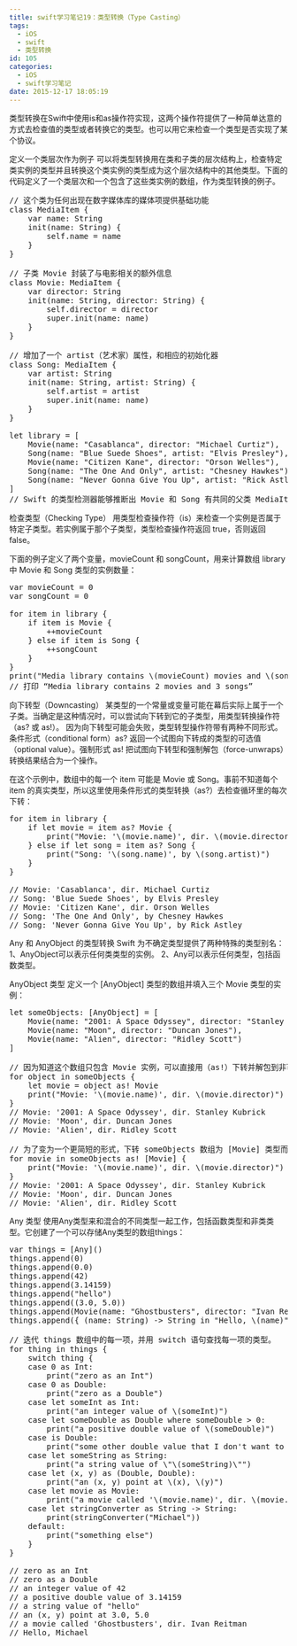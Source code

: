 ```yaml
---
title: swift学习笔记19：类型转换（Type Casting）
tags:
  - iOS
  - swift
  - 类型转换
id: 105
categories:
  - iOS
  - swift学习笔记
date: 2015-12-17 18:05:19
---
```


类型转换在Swift中使用is和as操作符实现，这两个操作符提供了一种简单达意的方式去检查值的类型或者转换它的类型。也可以用它来检查一个类型是否实现了某个协议。

定义一个类层次作为例子
可以将类型转换用在类和子类的层次结构上，检查特定类实例的类型并且转换这个类实例的类型成为这个层次结构中的其他类型。下面的代码定义了一个类层次和一个包含了这些类实例的数组，作为类型转换的例子。
<pre>
// 这个类为任何出现在数字媒体库的媒体项提供基础功能
class MediaItem {
    var name: String
    init(name: String) {
        self.name = name
    }
}

// 子类 Movie 封装了与电影相关的额外信息
class Movie: MediaItem {
    var director: String
    init(name: String, director: String) {
        self.director = director
        super.init(name: name)
    }
}

// 增加了一个 artist（艺术家）属性，和相应的初始化器
class Song: MediaItem {
    var artist: String
    init(name: String, artist: String) {
        self.artist = artist
        super.init(name: name)
    }
}

let library = [
    Movie(name: "Casablanca", director: "Michael Curtiz"),
    Song(name: "Blue Suede Shoes", artist: "Elvis Presley"),
    Movie(name: "Citizen Kane", director: "Orson Welles"),
    Song(name: "The One And Only", artist: "Chesney Hawkes"),
    Song(name: "Never Gonna Give You Up", artist: "Rick Astley")
]
// Swift 的类型检测器能够推断出 Movie 和 Song 有共同的父类 MediaItem，数组 library 的类型被推断为 [MediaItem]
</pre>

检查类型（Checking Type）
用类型检查操作符（is）来检查一个实例是否属于特定子类型。若实例属于那个子类型，类型检查操作符返回 true，否则返回 false。

下面的例子定义了两个变量，movieCount 和 songCount，用来计算数组 library 中 Movie 和 Song 类型的实例数量：
<pre>
var movieCount = 0
var songCount = 0

for item in library {
    if item is Movie {
        ++movieCount
    } else if item is Song {
        ++songCount
    }
}
print("Media library contains \(movieCount) movies and \(songCount) songs")
// 打印 “Media library contains 2 movies and 3 songs”
</pre>

向下转型（Downcasting）
某类型的一个常量或变量可能在幕后实际上属于一个子类。当确定是这种情况时，可以尝试向下转到它的子类型，用类型转换操作符（as? 或 as!）。
因为向下转型可能会失败，类型转型操作符带有两种不同形式。条件形式（conditional form）as? 返回一个试图向下转成的类型的可选值（optional value）。强制形式 as! 把试图向下转型和强制解包（force-unwraps）转换结果结合为一个操作。

在这个示例中，数组中的每一个 item 可能是 Movie 或 Song。事前不知道每个 item 的真实类型，所以这里使用条件形式的类型转换（as?）去检查循环里的每次下转：
<pre>
for item in library {
    if let movie = item as? Movie {
        print("Movie: '\(movie.name)', dir. \(movie.director)")
    } else if let song = item as? Song {
        print("Song: '\(song.name)', by \(song.artist)")
    }
}

// Movie: 'Casablanca', dir. Michael Curtiz
// Song: 'Blue Suede Shoes', by Elvis Presley
// Movie: 'Citizen Kane', dir. Orson Welles
// Song: 'The One And Only', by Chesney Hawkes
// Song: 'Never Gonna Give You Up', by Rick Astley
</pre>

Any 和 AnyObject 的类型转换
Swift 为不确定类型提供了两种特殊的类型别名：
1、AnyObject可以表示任何类类型的实例。
2、Any可以表示任何类型，包括函数类型。

AnyObject 类型
定义一个 [AnyObject] 类型的数组并填入三个 Movie 类型的实例：
<pre>
let someObjects: [AnyObject] = [
    Movie(name: "2001: A Space Odyssey", director: "Stanley Kubrick"),
    Movie(name: "Moon", director: "Duncan Jones"),
    Movie(name: "Alien", director: "Ridley Scott")
]

// 因为知道这个数组只包含 Movie 实例，可以直接用（as!）下转并解包到非可选的 Movie 类型：
for object in someObjects {
    let movie = object as! Movie
    print("Movie: '\(movie.name)', dir. \(movie.director)")
}
// Movie: '2001: A Space Odyssey', dir. Stanley Kubrick
// Movie: 'Moon', dir. Duncan Jones
// Movie: 'Alien', dir. Ridley Scott

// 为了变为一个更简短的形式，下转 someObjects 数组为 [Movie] 类型而不是下转数组中的每一项：
for movie in someObjects as! [Movie] {
    print("Movie: '\(movie.name)', dir. \(movie.director)")
}
// Movie: '2001: A Space Odyssey', dir. Stanley Kubrick
// Movie: 'Moon', dir. Duncan Jones
// Movie: 'Alien', dir. Ridley Scott
</pre>

Any 类型
使用Any类型来和混合的不同类型一起工作，包括函数类型和非类类型。它创建了一个可以存储Any类型的数组things：
<pre>
var things = [Any]()
things.append(0)
things.append(0.0)
things.append(42)
things.append(3.14159)
things.append("hello")
things.append((3.0, 5.0))
things.append(Movie(name: "Ghostbusters", director: "Ivan Reitman"))
things.append({ (name: String) -> String in "Hello, \(name)" })

// 迭代 things 数组中的每一项，并用 switch 语句查找每一项的类型。
for thing in things {
    switch thing {
    case 0 as Int:
        print("zero as an Int")
    case 0 as Double:
        print("zero as a Double")
    case let someInt as Int:
        print("an integer value of \(someInt)")
    case let someDouble as Double where someDouble > 0:
        print("a positive double value of \(someDouble)")
    case is Double:
        print("some other double value that I don't want to print")
    case let someString as String:
        print("a string value of \"\(someString)\"")
    case let (x, y) as (Double, Double):
        print("an (x, y) point at \(x), \(y)")
    case let movie as Movie:
        print("a movie called '\(movie.name)', dir. \(movie.director)")
    case let stringConverter as String -> String:
        print(stringConverter("Michael"))
    default:
        print("something else")
    }
}

// zero as an Int
// zero as a Double
// an integer value of 42
// a positive double value of 3.14159
// a string value of "hello"
// an (x, y) point at 3.0, 5.0
// a movie called 'Ghostbusters', dir. Ivan Reitman
// Hello, Michael
</pre>